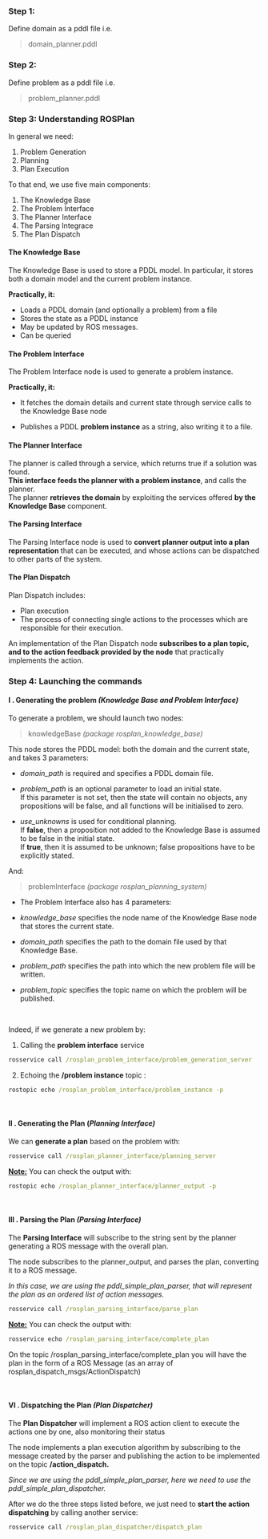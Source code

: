### Step 1:

Define domain as a pddl file i.e.
>domain_planner.pddl

### Step 2:

Define problem as a pddl file i.e.
>problem_planner.pddl

### Step 3: Understanding ROSPlan

In general we need:
1. Problem Generation
2. Planning
3. Plan Execution

To that end, we use five main components:

1) The Knowledge Base
2) The Problem Interface
3) The Planner Interface
4) The Parsing Integrace
5) The Plan Dispatch

#### The Knowledge Base

The Knowledge Base is used to store a PDDL model. In particular, it stores both a domain model and the current problem instance.

**Practically, it:**

- Loads a PDDL domain (and optionally a problem) from a file
- Stores the state as a PDDL instance
- May be updated by ROS messages.
- Can be queried

#### The Problem Interface

The Problem Interface node is used to generate a problem instance.

**Practically, it:**

- It fetches the domain details and current state through service calls to the Knowledge Base node

- Publishes a PDDL **problem instance** as a string, also writing it to a file.


#### The Planner Interface

The planner is called through a service, which returns true if a solution was found.\
**This interface feeds the planner with a problem instance**, and calls the planner.\
The planner **retrieves the domain** by exploiting the services offered **by the Knowledge Base** component.

#### The Parsing Interface

The Parsing Interface node is used to **convert planner output into a plan representation** that can be executed, and whose actions can be dispatched to other parts of the system.

#### The Plan Dispatch

Plan Dispatch includes:
- Plan execution
- The process of connecting single actions to the processes which are responsible for their execution.

An implementation of the Plan Dispatch node **subscribes to a plan topic, and to the action feedback provided by the node** that practically implements the action.


### Step 4: Launching the commands

#### I .  Generating the problem *(Knowledge Base and Problem Interface)*
To generate a problem, we should launch two nodes:

> knowledgeBase *(package rosplan_knowledge_base)*

This node stores the PDDL model: both the domain and the current state, and takes 3 parameters:

- *domain_path* is required and specifies a PDDL domain file.

- *problem_path* is an optional parameter to load an initial state.\
If this parameter is not set, then the state will contain no objects, any propositions will be false, and all functions will be initialised to zero.

- *use_unknowns* is used for conditional planning.\
If **false**, then a proposition not added to the Knowledge Base is assumed to be false in the initial state.\
If **true**, then it is assumed to be unknown; false propositions have to be explicitly stated.

And:
> problemInterface *(package rosplan_planning_system)*


- The Problem Interface also has 4 parameters:

- *knowledge_base* specifies the node name of the Knowledge Base node that stores the current state.

- *domain_path* specifies the path to the domain file used by that Knowledge Base.

- *problem_path* specifies the path into which the new problem file will be written.

- *problem_topic* specifies the topic name on which the problem will be published.

</br>

Indeed, if we generate a new problem by:

1. Calling the **problem interface** service
```cmd
rosservice call /rosplan_problem_interface/problem_generation_server
```
2. Echoing the **/problem instance** topic :
```cmd
rostopic echo /rosplan_problem_interface/problem_instance -p
```
</br>

#### II . Generating the Plan (*Planning Interface)*
We can **generate a plan** based on the problem with:

```cmd
rosservice call /rosplan_planner_interface/planning_server
```

<u>**Note:**</u> You can check the output with:

```cmd
rostopic echo /rosplan_planner_interface/planner_output -p
```
</br>

#### III . Parsing the Plan *(Parsing Interface)*

The **Parsing Interface** will subscribe to the string sent by the planner generating a ROS message with the overall plan.

The node subscribes to the planner_output, and parses the plan, converting it to a ROS message.

*In this case, we are using the pddl_simple_plan_parser, that will represent the plan as an ordered list of action messages.*


```cmd
rosservice call /rosplan_parsing_interface/parse_plan
```
<u>**Note:**</u> You can check the output with:

```cmd
rosservice echo /rosplan_parsing_interface/complete_plan
```

On the topic /rosplan_parsing_interface/complete_plan you will have the plan in the form of a ROS Message (as an array of rosplan_dispatch_msgs/ActionDispatch)

</br>

#### VI . Dispatching the Plan *(Plan Dispatcher)*

The **Plan Dispatcher** will implement a ROS action client to execute the actions one by one, also monitoring their status

The node implements a plan execution algorithm
by subscribing to the message created by the parser
and publishing the action to be implemented on the topic **/action_dispatch.**

*Since we are using the pddl_simple_plan_parser, here we need to use the pddl_simple_plan_dispatcher.*

After we do the three steps listed before, we just need to **start the action dispatching** by calling another service:

```cmd
rosservice call /rosplan_plan_dispatcher/dispatch_plan
```









